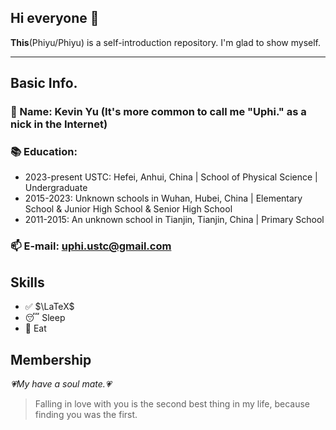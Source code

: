 ## Hi everyone 👋

**This**(Phiyu/Phiyu) is a self-introduction repository. I'm glad to show myself. 

* * *

## Basic Info.
### 👨 Name: Kevin Yu (It's more common to call me "Uphi." as a nick in the Internet)
### 📚 Education: 
- 2023-present USTC: Hefei, Anhui, China | School of Physical Science | Undergraduate
- 2015-2023: Unknown schools in Wuhan, Hubei, China | Elementary School & Junior High School & Senior High School
- 2011-2015: An unknown school in Tianjin, Tianjin, China | Primary School
### 📫 E-mail: uphi.ustc@gmail.com

## Skills
+ ✅ \$\LaTeX\$
+ 😴 Sleep 
+ 🍜 Eat 

## Membership
_💗My have a soul mate.💗_

> Falling in love with you is the second best thing in my life, because finding you was the first.
